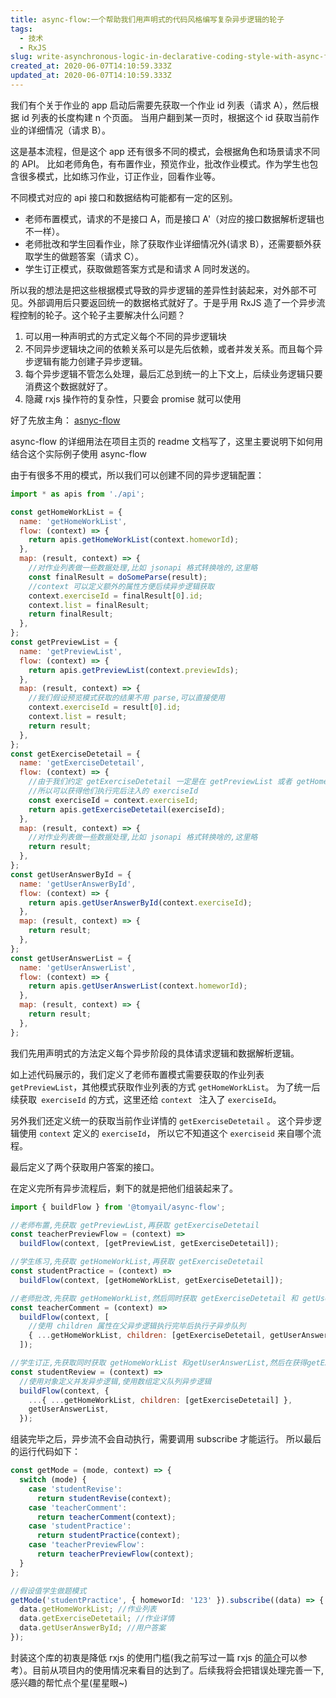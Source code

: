 ```yaml
---
title: async-flow:一个帮助我们用声明式的代码风格编写复杂异步逻辑的轮子
tags:
  - 技术
  - RxJS
slug: write-asynchronous-logic-in-declarative-coding-style-with-async-flow
created_at: 2020-06-07T14:10:59.333Z
updated_at: 2020-06-07T14:10:59.333Z
---
```


我们有个关于作业的 app 启动后需要先获取一个作业 id 列表（请求 A），然后根据 id 列表的长度构建 n 个页面。 当用户翻到某一页时，根据这个 id 获取当前作业的详细情况（请求 B）。

这是基本流程，但是这个 app 还有很多不同的模式，会根据角色和场景请求不同的 API。 比如老师角色，有布置作业，预览作业，批改作业模式。作为学生也包含很多模式，比如练习作业，订正作业，回看作业等。

不同模式对应的 api 接口和数据结构可能都有一定的区别。

- 老师布置模式，请求的不是接口 A，而是接口 A'（对应的接口数据解析逻辑也不一样）。
- 老师批改和学生回看作业，除了获取作业详细情况外(请求 B），还需要额外获取学生的做题答案（请求 C）。
- 学生订正模式，获取做题答案方式是和请求 A 同时发送的。

所以我的想法是把这些根据模式导致的异步逻辑的差异性封装起来，对外部不可见。外部调用后只要返回统一的数据格式就好了。于是乎用 RxJS 造了一个异步流程控制的轮子。这个轮子主要解决什么问题？

1.  可以用一种声明式的方式定义每个不同的异步逻辑块
2.  不同异步逻辑块之间的依赖关系可以是先后依赖，或者并发关系。而且每个异步逻辑有能力创建子异步逻辑。
3.  每个异步逻辑不管怎么处理，最后汇总到统一的上下文上，后续业务逻辑只要消费这个数据就好了。
4.  隐藏 rxjs 操作符的复杂性，只要会 promise 就可以使用

好了先放主角： [asnyc-flow](https://github.com/Tomyail/async-flow)

async-flow 的详细用法在项目主页的 readme 文档写了，这里主要说明下如何用结合这个实际例子使用 async-flow

由于有很多不用的模式，所以我们可以创建不同的异步逻辑配置：

```javascript
import * as apis from './api';

const getHomeWorkList = {
  name: 'getHomeWorkList',
  flow: (context) => {
    return apis.getHomeWorkList(context.homeworId);
  },
  map: (result, context) => {
    //对作业列表做一些数据处理,比如 jsonapi 格式转换啥的,这里略
    const finalResult = doSomeParse(result);
    //context 可以定义额外的属性方便后续异步逻辑获取
    context.exerciseId = finalResult[0].id;
    context.list = finalResult;
    return finalResult;
  },
};
const getPreviewList = {
  name: 'getPreviewList',
  flow: (context) => {
    return apis.getPreviewList(context.previewIds);
  },
  map: (result, context) => {
    //我们假设预览模式获取的结果不用 parse,可以直接使用
    context.exerciseId = result[0].id;
    context.list = result;
    return result;
  },
};
const getExerciseDetetail = {
  name: 'getExerciseDetetail',
  flow: (context) => {
    //由于我们约定 getExerciseDetetail 一定是在 getPreviewList 或者 getHomeWorkList 之后运行的
    //所以可以获得他们执行完后注入的 exerciseId
    const exerciseId = context.exerciseId;
    return apis.getExerciseDetetail(exerciseId);
  },
  map: (result, context) => {
    //对作业列表做一些数据处理,比如 jsonapi 格式转换啥的,这里略
    return result;
  },
};
const getUserAnswerById = {
  name: 'getUserAnswerById',
  flow: (context) => {
    return apis.getUserAnswerById(context.exerciseId);
  },
  map: (result, context) => {
    return result;
  },
};
const getUserAnswerList = {
  name: 'getUserAnswerList',
  flow: (context) => {
    return apis.getUserAnswerList(context.homeworId);
  },
  map: (result, context) => {
    return result;
  },
};
```

我们先用声明式的方法定义每个异步阶段的具体请求逻辑和数据解析逻辑。

如上述代码展示的，我们定义了老师布置模式需要获取的作业列表`getPreviewList`，其他模式获取作业列表的方式 `getHomeWorkList`。 为了统一后续获取` exerciseId` 的方式，这里还给 `context ` 注入了 `exerciseId`。

另外我们还定义统一的获取当前作业详情的 `getExerciseDetetail` 。 这个异步逻辑使用 `context` 定义的 `exerciseId`， 所以它不知道这个 `exerciseid` 来自哪个流程。

最后定义了两个获取用户答案的接口。

在定义完所有异步流程后，剩下的就是把他们组装起来了。

```javascript
import { buildFlow } from '@tomyail/async-flow';

//老师布置,先获取 getPreviewList,再获取 getExerciseDetetail
const teacherPreviewFlow = (context) =>
  buildFlow(context, [getPreviewList, getExerciseDetetail]);

//学生练习,先获取 getHomeWorkList,再获取 getExerciseDetetail
const studentPractice = (context) =>
  buildFlow(context, [getHomeWorkList, getExerciseDetetail]);

//老师批改,先获取 getHomeWorkList,然后同时获取 getExerciseDetetail 和 getUserAnswerById
const teacherComment = (context) =>
  buildFlow(context, [
    //使用 children 属性在父异步逻辑执行完毕后执行子异步队列
    { ...getHomeWorkList, children: [getExerciseDetetail, getUserAnswerById] },
  ]);

//学生订正,先获取同时获取 getHomeWorkList 和getUserAnswerList,然后在获得getExerciseDetetail
const studentReview = (context) =>
  //使用对象定义并发异步逻辑,使用数组定义队列异步逻辑
  buildFlow(context, {
    ...{ ...getHomeWorkList, children: [getExerciseDetetail] },
    getUserAnswerList,
  });
```

组装完毕之后，异步流不会自动执行，需要调用 subscribe 才能运行。
所以最后的运行代码如下：

```typescript
const getMode = (mode, context) => {
  switch (mode) {
    case 'studentRevise':
      return studentRevise(context);
    case 'teacherComment':
      return teacherComment(context);
    case 'studentPractice':
      return studentPractice(context);
    case 'teacherPreviewFlow':
      return teacherPreviewFlow(context);
  }
};

//假设值学生做题模式
getMode('studentPractice', { homeworId: '123' }).subscribe((data) => {
  data.getHomeWorkList; //作业列表
  data.getExerciseDetetail; //作业详情
  data.getUserAnswerById; //用户答案
});
```

封装这个库的初衷是降低 rxjs 的使用门槛(我之前写过一篇 rxjs 的[简介](https://blog.tomyail.com/introducing-reactive-programming-with-rxjs/)可以参考）。目前从项目内的使用情况来看目的达到了。后续我将会把错误处理完善一下,感兴趣的帮忙点个星(星星眼~)
